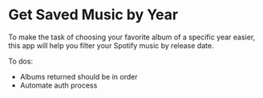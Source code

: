 # Get Saved Music by Year

To make the task of choosing your favorite album of a specific year easier, this
app will help you filter your Spotify music by release date.

To dos:

* Albums returned should be in order
* Automate auth process